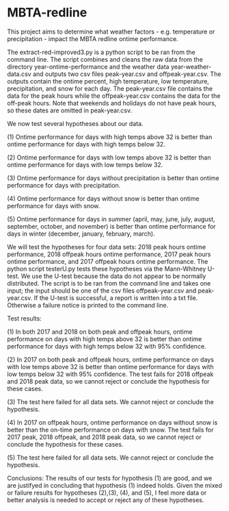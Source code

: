 # MBTA-redline
This project aims to determine what weather factors - e.g. temperature or precipitation - impact the MBTA redline ontime performance. 

The extract-red-improved3.py is a python script to be ran from the command line.  The script combines and cleans the raw data from the directory year-ontime-performance and the weather data year-weather-data.csv and outputs two csv files peak-year.csv and offpeak-year.csv. The outputs contain the ontime percent, high temperature, low temperature, precipitation, and snow for each day. The peak-year.csv file contains the data for the peak hours while the offpeak-year.csv contains the data for the off-peak hours. Note that weekends and holidays do not have peak hours, so these dates are omitted in peak-year.csv. 



We now test several hypotheses about our data.

(1) Ontime performance for days with high temps above 32 is better than ontime performance for days with high temps below 32.

(2) Ontime performance for days with low temps above 32 is better than ontime performance for days with low temps below 32.

(3) Ontime performance for days without precipitation is better than ontime performance for days with precipitation.

(4) Ontime performance for days without snow is better than ontime performance for days with snow.

(5)  Ontime performance for days in summer (april, may, june, july, august, september, october, and november) is better than ontime performance for days in winter (december, january, february, march).

We will test the hypotheses for four data sets: 2018 peak hours ontime performance, 2018 offpeak hours ontime performance, 2017 peak hours ontime performance, and 2017 offpeak hours ontime performance. The python script testerU.py tests these hypotheses via the Mann-Whitney U-test. We use the U-test because the data do not appear to be normally distributed. The script is to be ran from the command line and takes one input; the input should be one of the csv files  offpeak-year.csv and peak-year.csv. If the U-test is successful, a report is written into a txt file. Otherwise a failure notice is printed to the command line. 


Test results:

(1) In both 2017 and 2018 on both peak and offpeak hours, ontime performance on days with high temps above 32 is better than ontime performance for days with high temps below 32 with 95% confidence.

(2) In 2017 on both peak and offpeak hours,  ontime performance on days with low temps above 32 is better than ontime performance for days with low temps below 32 with 95% confidence. The test fails for 2018 offpeak and 2018 peak data, so we cannot reject or conclude the hypothesis for these cases.

(3) The test here failed for all data sets. We cannot reject or conclude the hypothesis. 

(4) In 2017 on offpeak hours, ontime performance on days without snow is better than the on-time performance on days with snow. The test fails for 2017 peak, 2018 offpeak, and 2018 peak data, so we cannot reject or conclude the hypothesis for these cases.

(5) The test here failed for all data sets. We cannot reject or conclude the hypothesis.


Conclusions: The results of our tests for hypothesis (1) are good, and we are justifyed in concluding that hypothesis (1) indeed holds. Given the mixed or failure results for hypotheses (2),(3), (4), and (5), I feel more data or better analysis is needed to accept or reject any of these hypotheses.


